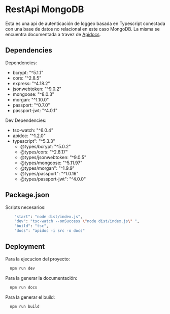 
# RestApi MongoDB

Esta es una api de autenticación de loggeo basada en Typescript conectada con una base de datos no relacional en este caso MongoDB.
La misma se encuentra documentada a travez de [Apidocs](https://apidocjs.com/).


## Dependencies

Dependencies:

- bcrypt: "^5.1.1"
- cors: "^2.8.5"
- express: "^4.18.2"
- jsonwebtoken: "^9.0.2"
- mongoose: "^8.0.3"
- morgan: "^1.10.0"
- passport: "^0.7.0"
- passport-jwt: "^4.0.1"

Dev Dependencies:

- tsc-watch: "^6.0.4"
- apidoc: "^1.2.0"
- typescript": "^5.3.3"
    - @types/bcrypt: "^5.0.2"
    - @types/cors: "^2.8.17"
    - @types/jsonwebtoken: "^9.0.5"
    - @types/mongoose: "^5.11.97"
    - @types/morgan": "^1.9.9"
    - @types/passport": "^1.0.16"
    - @types/passport-jwt": "^4.0.0"



## Package.json

Scripts necesarios:

```bash
    "start": "node dist/index.js",
    "dev": "tsc-watch --onSuccess \"node dist/index.js\" ",
    "build": "tsc",
    "docs": "apidoc -i src -o docs"
```
    
## Deployment

Para la ejecucion del proyecto:

```bash
  npm run dev
```

Para la generar la documentación:

```bash
  npm run docs
```

Para la generar el build:

```bash
  npm run build
```
